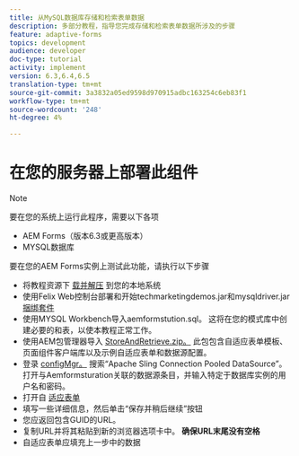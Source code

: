 ```yaml
---
title: 从MySQL数据库存储和检索表单数据
description: 多部分教程，指导您完成存储和检索表单数据所涉及的步骤
feature: adaptive-forms
topics: development
audience: developer
doc-type: tutorial
activity: implement
version: 6.3,6.4,6.5
translation-type: tm+mt
source-git-commit: 3a3832a05ed9598d970915adbc163254c6eb83f1
workflow-type: tm+mt
source-wordcount: '248'
ht-degree: 4%

---
```



# 在您的服务器上部署此组件

>[!NOTE]
>
>要在您的系统上运行此程序，需要以下各项
>
>* AEM Forms（版本6.3或更高版本）
>* MYSQL数据库


要在您的AEM Forms实例上测试此功能，请执行以下步骤

* 将教程资源下 [载并解压](assets/store-retrieve-form-data.zip) 到您的本地系统
* 使用Felix Web控制台部署和开始techmarketingdemos.jar和mysqldriver.jar [捆绑套件](http://localhost:4502/system/console/configMgr)
* 使用MYSQL Workbench导入aemformstution.sql。 这将在您的模式库中创建必要的和表，以使本教程正常工作。
* 使用AEM包管理器导入 [StoreAndRetrieve.zip。](http://localhost:4502/crx/packmgr/index.jsp) 此包包含自适应表单模板、页面组件客户端库以及示例自适应表单和数据源配置。
* 登录 [configMgr。](http://localhost:4502/system/console/configMgr) 搜索“Apache Sling Connection Pooled DataSource”。 打开与Aemformsturation关联的数据源条目，并输入特定于数据库实例的用户名和密码。
* 打开自 [适应表单](http://localhost:4502/content/dam/formsanddocuments/demostoreandretrieveformdata/jcr:content?wcmmode=disabled)
* 填写一些详细信息，然后单击“保存并稍后继续”按钮
* 您应返回包含GUID的URL。
* 复制URL并将其粘贴到新的浏览器选项卡中。 **确保URL末尾没有空格**
* 自适应表单应填充上一步中的数据
